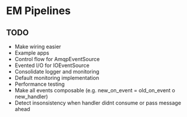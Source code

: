 # EM Pipelines

## TODO
* Make wiring easier
* Example apps
* Control flow for AmqpEventSource
* Evented I/O for IOEventSource
* Consolidate logger and monitoring
* Default monitoring implementation
* Performance testing
* Make all events composable (e.g. new_on_event = old_on_event o new_handler)
* Detect insonsistency when handler didnt consume or pass message ahead
